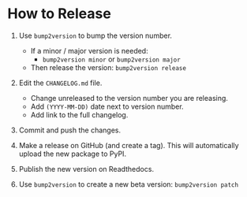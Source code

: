 # How to Release

1.  Use `bump2version` to bump the version number.
    -   If a minor / major version is needed:
        +   `bump2version minor` or `bump2version major`
    -   Then release the version: `bump2version release`

2.  Edit the `CHANGELOG.md` file.
    -   Change unreleased to the version number you are releasing.
    -   Add `(YYYY-MM-DD)` date next to version number.
    -   Add link to the full changelog. 

3.  Commit and push the changes.

4.  Make a release on GitHub (and create a tag). This will automatically upload the new package to PyPI.

5.  Publish the new version on Readthedocs.

6.  Use `bump2version` to create a new beta version: `bump2version patch`